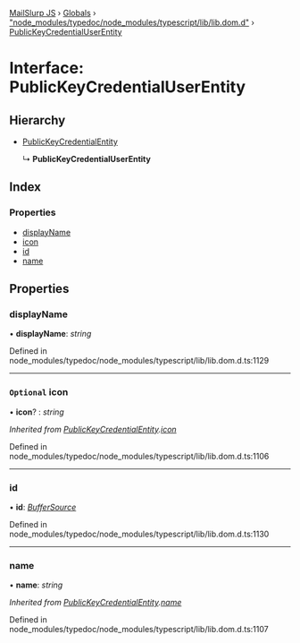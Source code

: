 [MailSlurp JS](../README.md) › [Globals](../globals.md) › ["node_modules/typedoc/node_modules/typescript/lib/lib.dom.d"](../modules/_node_modules_typedoc_node_modules_typescript_lib_lib_dom_d_.md) › [PublicKeyCredentialUserEntity](_node_modules_typedoc_node_modules_typescript_lib_lib_dom_d_.publickeycredentialuserentity.md)

# Interface: PublicKeyCredentialUserEntity

## Hierarchy

* [PublicKeyCredentialEntity](_node_modules_typedoc_node_modules_typescript_lib_lib_dom_d_.publickeycredentialentity.md)

  ↳ **PublicKeyCredentialUserEntity**

## Index

### Properties

* [displayName](_node_modules_typedoc_node_modules_typescript_lib_lib_dom_d_.publickeycredentialuserentity.md#displayname)
* [icon](_node_modules_typedoc_node_modules_typescript_lib_lib_dom_d_.publickeycredentialuserentity.md#optional-icon)
* [id](_node_modules_typedoc_node_modules_typescript_lib_lib_dom_d_.publickeycredentialuserentity.md#id)
* [name](_node_modules_typedoc_node_modules_typescript_lib_lib_dom_d_.publickeycredentialuserentity.md#name)

## Properties

###  displayName

• **displayName**: *string*

Defined in node_modules/typedoc/node_modules/typescript/lib/lib.dom.d.ts:1129

___

### `Optional` icon

• **icon**? : *string*

*Inherited from [PublicKeyCredentialEntity](_node_modules_typedoc_node_modules_typescript_lib_lib_dom_d_.publickeycredentialentity.md).[icon](_node_modules_typedoc_node_modules_typescript_lib_lib_dom_d_.publickeycredentialentity.md#optional-icon)*

Defined in node_modules/typedoc/node_modules/typescript/lib/lib.dom.d.ts:1106

___

###  id

• **id**: *[BufferSource](../modules/_node_modules_typedoc_node_modules_typescript_lib_lib_dom_d_.md#buffersource)*

Defined in node_modules/typedoc/node_modules/typescript/lib/lib.dom.d.ts:1130

___

###  name

• **name**: *string*

*Inherited from [PublicKeyCredentialEntity](_node_modules_typedoc_node_modules_typescript_lib_lib_dom_d_.publickeycredentialentity.md).[name](_node_modules_typedoc_node_modules_typescript_lib_lib_dom_d_.publickeycredentialentity.md#name)*

Defined in node_modules/typedoc/node_modules/typescript/lib/lib.dom.d.ts:1107
